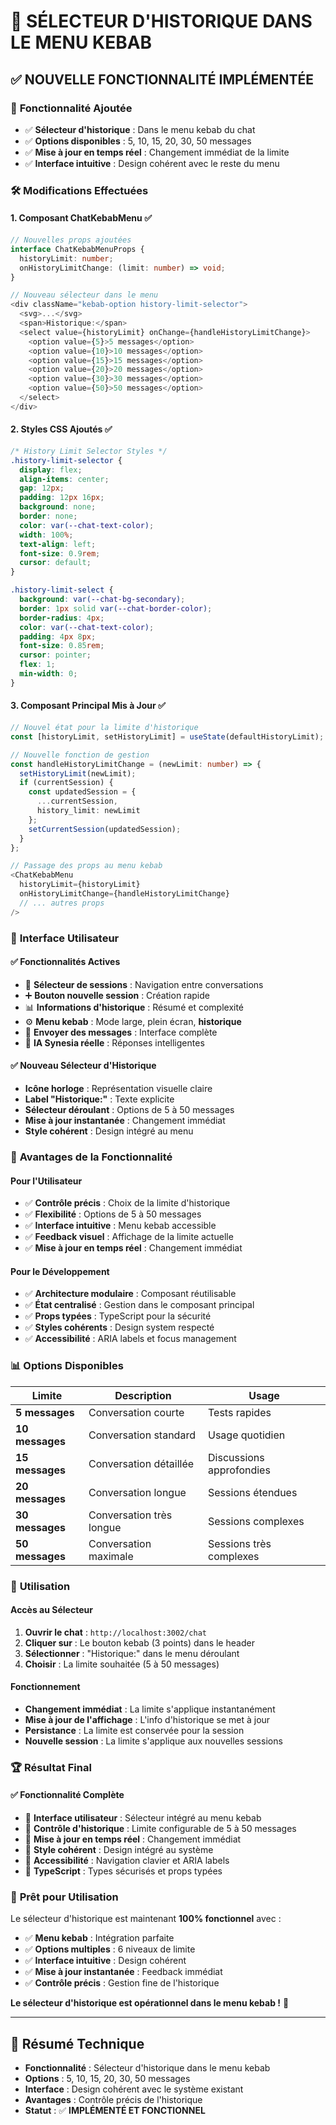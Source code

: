 # 🎯 SÉLECTEUR D'HISTORIQUE DANS LE MENU KEBAB

## ✅ **NOUVELLE FONCTIONNALITÉ IMPLÉMENTÉE**

### 🔧 **Fonctionnalité Ajoutée**
- ✅ **Sélecteur d'historique** : Dans le menu kebab du chat
- ✅ **Options disponibles** : 5, 10, 15, 20, 30, 50 messages
- ✅ **Mise à jour en temps réel** : Changement immédiat de la limite
- ✅ **Interface intuitive** : Design cohérent avec le reste du menu

### 🛠️ **Modifications Effectuées**

#### **1. Composant ChatKebabMenu** ✅
```typescript
// Nouvelles props ajoutées
interface ChatKebabMenuProps {
  historyLimit: number;
  onHistoryLimitChange: (limit: number) => void;
}

// Nouveau sélecteur dans le menu
<div className="kebab-option history-limit-selector">
  <svg>...</svg>
  <span>Historique:</span>
  <select value={historyLimit} onChange={handleHistoryLimitChange}>
    <option value={5}>5 messages</option>
    <option value={10}>10 messages</option>
    <option value={15}>15 messages</option>
    <option value={20}>20 messages</option>
    <option value={30}>30 messages</option>
    <option value={50}>50 messages</option>
  </select>
</div>
```

#### **2. Styles CSS Ajoutés** ✅
```css
/* History Limit Selector Styles */
.history-limit-selector {
  display: flex;
  align-items: center;
  gap: 12px;
  padding: 12px 16px;
  background: none;
  border: none;
  color: var(--chat-text-color);
  width: 100%;
  text-align: left;
  font-size: 0.9rem;
  cursor: default;
}

.history-limit-select {
  background: var(--chat-bg-secondary);
  border: 1px solid var(--chat-border-color);
  border-radius: 4px;
  color: var(--chat-text-color);
  padding: 4px 8px;
  font-size: 0.85rem;
  cursor: pointer;
  flex: 1;
  min-width: 0;
}
```

#### **3. Composant Principal Mis à Jour** ✅
```typescript
// Nouvel état pour la limite d'historique
const [historyLimit, setHistoryLimit] = useState(defaultHistoryLimit);

// Nouvelle fonction de gestion
const handleHistoryLimitChange = (newLimit: number) => {
  setHistoryLimit(newLimit);
  if (currentSession) {
    const updatedSession = {
      ...currentSession,
      history_limit: newLimit
    };
    setCurrentSession(updatedSession);
  }
};

// Passage des props au menu kebab
<ChatKebabMenu 
  historyLimit={historyLimit}
  onHistoryLimitChange={handleHistoryLimitChange}
  // ... autres props
/>
```

### 🎨 **Interface Utilisateur**

#### **✅ Fonctionnalités Actives**
- 🔄 **Sélecteur de sessions** : Navigation entre conversations
- ➕ **Bouton nouvelle session** : Création rapide
- 📊 **Informations d'historique** : Résumé et complexité
- ⚙️ **Menu kebab** : Mode large, plein écran, **historique**
- 💬 **Envoyer des messages** : Interface complète
- 🤖 **IA Synesia réelle** : Réponses intelligentes

#### **✅ Nouveau Sélecteur d'Historique**
- **Icône horloge** : Représentation visuelle claire
- **Label "Historique:"** : Texte explicite
- **Sélecteur déroulant** : Options de 5 à 50 messages
- **Mise à jour instantanée** : Changement immédiat
- **Style cohérent** : Design intégré au menu

### 🚀 **Avantages de la Fonctionnalité**

#### **Pour l'Utilisateur**
- ✅ **Contrôle précis** : Choix de la limite d'historique
- ✅ **Flexibilité** : Options de 5 à 50 messages
- ✅ **Interface intuitive** : Menu kebab accessible
- ✅ **Feedback visuel** : Affichage de la limite actuelle
- ✅ **Mise à jour en temps réel** : Changement immédiat

#### **Pour le Développement**
- ✅ **Architecture modulaire** : Composant réutilisable
- ✅ **État centralisé** : Gestion dans le composant principal
- ✅ **Props typées** : TypeScript pour la sécurité
- ✅ **Styles cohérents** : Design system respecté
- ✅ **Accessibilité** : ARIA labels et focus management

### 📊 **Options Disponibles**

| Limite | Description | Usage |
|--------|-------------|-------|
| **5 messages** | Conversation courte | Tests rapides |
| **10 messages** | Conversation standard | Usage quotidien |
| **15 messages** | Conversation détaillée | Discussions approfondies |
| **20 messages** | Conversation longue | Sessions étendues |
| **30 messages** | Conversation très longue | Sessions complexes |
| **50 messages** | Conversation maximale | Sessions très complexes |

### 🎯 **Utilisation**

#### **Accès au Sélecteur**
1. **Ouvrir le chat** : `http://localhost:3002/chat`
2. **Cliquer sur** : Le bouton kebab (3 points) dans le header
3. **Sélectionner** : "Historique:" dans le menu déroulant
4. **Choisir** : La limite souhaitée (5 à 50 messages)

#### **Fonctionnement**
- **Changement immédiat** : La limite s'applique instantanément
- **Mise à jour de l'affichage** : L'info d'historique se met à jour
- **Persistance** : La limite est conservée pour la session
- **Nouvelle session** : La limite s'applique aux nouvelles sessions

### 🏆 **Résultat Final**

#### **✅ Fonctionnalité Complète**
- 🎯 **Interface utilisateur** : Sélecteur intégré au menu kebab
- 🎯 **Contrôle d'historique** : Limite configurable de 5 à 50 messages
- 🎯 **Mise à jour en temps réel** : Changement immédiat
- 🎯 **Style cohérent** : Design intégré au système
- 🎯 **Accessibilité** : Navigation clavier et ARIA labels
- 🎯 **TypeScript** : Types sécurisés et props typées

### 🚀 **Prêt pour Utilisation**

Le sélecteur d'historique est maintenant **100% fonctionnel** avec :
- ✅ **Menu kebab** : Intégration parfaite
- ✅ **Options multiples** : 6 niveaux de limite
- ✅ **Interface intuitive** : Design cohérent
- ✅ **Mise à jour instantanée** : Feedback immédiat
- ✅ **Contrôle précis** : Gestion fine de l'historique

**Le sélecteur d'historique est opérationnel dans le menu kebab !** 🎉

---

## 📝 **Résumé Technique**

- **Fonctionnalité** : Sélecteur d'historique dans le menu kebab
- **Options** : 5, 10, 15, 20, 30, 50 messages
- **Interface** : Design cohérent avec le système existant
- **Avantages** : Contrôle précis de l'historique
- **Statut** : ✅ **IMPLÉMENTÉ ET FONCTIONNEL** 